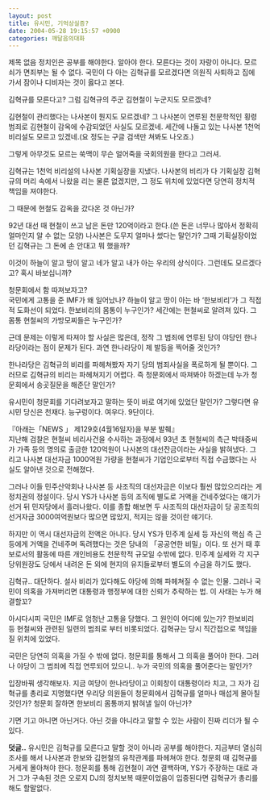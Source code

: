 ```yaml
---
layout: post
title: 유시민, 기억상실증?
date: 2004-05-28 19:15:57 +0900
categories: 깨달음의대화
---
```

 제목 없음 정치인은 공부를 해야한다. 알아야 한다. 모른다는 것이 자랑이 아니다. 모르쇠가 면죄부는 될 수 없다. 국민이 다 아는 김혁규를 모르겠다면 의원직 사퇴하고 집에 가서 잠이나 디비자는 것이 옳다고 본다.    
  
김혁규를 모른다고? 그럼 김혁규의 주군 김현철이 누군지도 모르겠네? 
  
  
김현철이 관리했다는 나사본이 뭔지도 모르겠네? 그 나사본이 연루된 천문학적인 횡령범죄로 김현철이 감옥에 수감되었던 사실도 모르겠네. 세간에 나돌고 있는 나사본 1천억 비리설도 모르고 있겠네.(요 정도는 구글 검색만 쳐봐도 나오죠.)    
  
그렇게 아무것도 모르는 쑥맥이 무슨 얼어죽을 국회의원을 한다고 그러셔.    
  
김혁규는 1천억 비리설의 나사본 기획실장을 지냈다. 나사본의 비리가 다 기획실장 김혁규의 머리 속에서 나왔을 리는 물론 없겠지만, 그 정도 위치에 있었다면 당연히 정치적 책임을 져야한다.    
  
그 때문에 현철도 감옥을 갔다온 것 아닌가?    
  
92년 대선 때 현철이 쓰고 남은 돈만 120억이라고 한다.(쓴 돈은 너무나 많아서 정확히 얼마인지 알 수 없는 모양) 나사본은 도무지 얼마나 썼다는 말인가? 그때 기획실장이었던 김혁규는 그 돈에 손 안대고 뭐 했을까? 
  
  
이것이 하늘이 알고 땅이 알고 네가 알고 내가 아는 우리의 상식이다. 그런데도 모르겠다고? 혹시 바보십니까?    
  
청문회에서 함 따져보자고?   
국민에게 고통을 준 IMF가 왜 일어났나? 하늘이 알고 땅이 아는 바 ‘한보비리’가 그 직접적 도화선이 되었다. 한보비리의 몸통이 누구인가? 세간에는 현철씨로 알려져 있다. 그 몸통 현철씨의 가방모찌들은 누구인가?    
  
근데 문제는 이렇게 따져야 할 사실은 많은데, 정작 그 범죄에 연루된 당이 야당인 한나라당이라는 점이 문제가 된다. 과연 한나라당이 제 발등을 찍어줄 것인가?    
  
한나라당은 김혁규의 비리를 파헤쳐봤자 자기 당의 범죄사실을 폭로하게 될 뿐이다. 그러므로 김혁규의 비리는 파헤쳐지기 어렵다. 즉 청문회에서 따져봐야 하겠는데 누가 청문회에서 송곳질문을 해준단 말인가?    
  
유시민이 청문회를 기다려보자고 말하는 뜻이 바로 여기에 있었단 말인가? 그렇다면 유시민 당신은 천재다. 능구렁이다. 여우다. 9단이다. 


    

    
          
  
『아래는「NEWS 」 제129호(4월16일자)을 부분 발췌』   
지난해 검찰은 현철씨 비리사건을 수사하는 과정에서 93년 초 현철씨의 측근 박태중씨가 가족 등의 명의로 출금한 120억원이 나사본의 대선잔금이라는 사실을 밝혀냈다. 그리고 나사본 대선자금 1000억원 가량을 현철씨가 기업인으로부터 직접 수금했다는 사실도 알아낸 것으로 전해졌다.    
  
그러나 이들 민주산악회나 나사본 등 사조직의 대선자금은 이보다 훨씬 많았으리라는 게 정치권의 정설이다. 당시 YS가 나사본 등의 조직에 별도로 거액을 건네주었다는 얘기가 선거 뒤 민자당에서 흘러나왔다. 이를 종합 해보면 두 사조직의 대선자금이 당 공조직의 선거자금 3000여억원보다 많으면 많았지, 적지는 않을 것이란 얘기다.    
  
하지만 이 역시 대선자금의 전액은 아니다. 당시 YS가 민주계 실세 등 자신의 핵심 측 근 등에게 거액을 건네주며 독려했다는 것은 당내의 「공공연한 비밀」이다. 또 선거 때 후보로서의 활동에 따른 개인비용도 천문학적 규모일 수밖에 없다. 민주계 실세와 각 지구 당위원장도 당에서 내려온 돈 외에 현지의 유지들로부터 별도의 수금을 하기도 했다.    
  
김혁규.. 대단하다. 설사 비리가 있다해도 야당에 의해 파헤쳐질 수 없는 인물. 그러나 국민이 의혹을 가져버리면 대통령과 행정부에 대한 신뢰가 추락하는 법. 이 사태는 누가 해결할꼬?    
  
아시다시피 국민은 IMF로 엄청난 고통을 당했다. 그 원인이 어디에 있는가? 한보비리 등 현철씨와 관련된 일련의 범죄로 부터 비롯되었다. 김혁규는 당시 직간접으로 책임을 질 위치에 있었다.    
  
국민은 당연히 의혹을 가질 수 밖에 없다. 청문회를 통해서 그 의혹을 풀어야 한다. 그러나 야당이 그 범죄에 직접 연루되어 있으니.. 누가 국민의 의혹을 풀어준다는 말인가?    
  
입장바꿔 생각해보자. 지금 여당이 한나라당이고 이회창이 대통령이라 치고, 그 자가 김혁규를 총리로 지명했다면 우리당 의원들이 청문회에서 김혁규를 얼마나 매섭게 몰아칠 것인가? 청문회 잘하면 한보비리 몸통까지 밝혀낼 일이 아닌가?    
  
기면 기고 아니면 아닌거다. 아닌 것을 아니라고 말할 수 있는 사람이 진짜 리더가 될 수 있다.    
  
**덧글..** 유시민은 김혁규를 모른다고 말할 것이 아니라 공부를 해야한다. 지금부터 열심히 조사를 해서 나사본과 한보와 김현철의 유착관계를 파헤쳐야 한다. 청문회 때 김혁규를 거세게 몰아쳐야 한다. 청문회를 통해 김현철이 과연 결백하며, YS가 주장하는 대로 과거 그가 구속된 것은 오로지 DJ의 정치보복 때문이었음이 입증된다면 김혁규가 총리를 해도 할말없다.